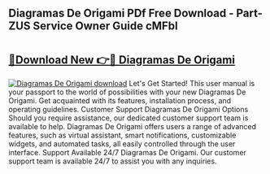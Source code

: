 ## Diagramas De Origami PDf Free Download - Part-ZUS Service Owner Guide cMFbl

# <h2><a href="http://dflwta5.blite.top/?on=Diagramas+De+Origami">🔗Download New 👉🔴 Diagramas De Origami</a></h2>

[![Diagramas De Origami download](https://i.imgur.com/lujVjoI.png)](http://dflwta5.blite.top/?on=Diagramas+De+Origami)
Let's Get Started! This user manual is your passport to the world of possibilities with your new Diagramas De Origami. Get acquainted with its features, installation process, and operating guidelines. Customer Support Diagramas De Origami Options Should you require assistance, our dedicated customer support team is available to help. Diagramas De Origami offers users a range of advanced features, such as virtual assistant, smart notifications, customizable widgets, and automated tasks, all easily controlled through the user interface. Support Available 24/7 Diagramas De Origami. Our customer support team is available 24/7 to assist you with any inquiries.

